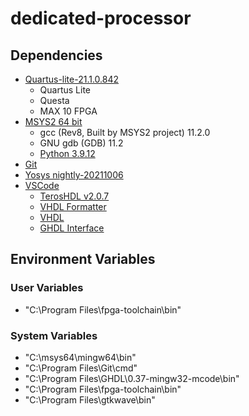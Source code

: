 # dedicated-processor

## Dependencies

* [Quartus-lite-21.1.0.842](https://www.intel.com/content/www/us/en/software-kit/684216/intel-quartus-prime-lite-edition-design-software-version-21-1-for-windows.html)
  * Quartus Lite
  * Questa
  * MAX 10 FPGA
* [MSYS2 64 bit](https://www.msys2.org/)
  * gcc (Rev8, Built by MSYS2 project) 11.2.0
  * GNU gdb (GDB) 11.2
  * [Python 3.9.12](https://packages.msys2.org/package/mingw-w64-x86_64-python)
* [Git](https://git-scm.com/downloads)
* [Yosys nightly-20211006](https://github.com/YosysHQ/fpga-toolchain/releases)
* [VSCode](https://code.visualstudio.com/download)
  * [TerosHDL v2.0.7](https://terostechnology.github.io/terosHDLdoc/about/installing.html)
  * [VHDL Formatter](https://marketplace.visualstudio.com/items?itemName=Vinrobot.vhdl-formatter)
  * [VHDL](https://marketplace.visualstudio.com/items?itemName=puorc.awesome-vhdl)
  * [GHDL Interface](https://marketplace.visualstudio.com/items?itemName=johannesbonk.ghdl-interface)

## Environment Variables

### User Variables

* "C:\Program Files\fpga-toolchain\bin"

### System Variables

* "C:\msys64\mingw64\bin"
* "C:\Program Files\Git\cmd"
* "C:\Program Files\GHDL\0.37-mingw32-mcode\bin"
* "C:\Program Files\fpga-toolchain\bin"
* "C:\Program Files\gtkwave\bin"
